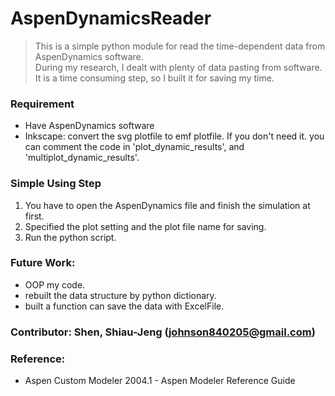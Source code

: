 # AspenDynamicsReader
> This is a simple python module for read the time-dependent data from 
> AspenDynamics software.  
> During my research, I dealt with plenty of data pasting from software.
> It is a time consuming step, so I built it for saving my time.

### Requirement
* Have AspenDynamics software
* Inkscape: convert the svg plotfile to emf plotfile. If you don't need it.
  you can comment the code in 'plot_dynamic_results', and 'multiplot_dynamic_results'.
  
### Simple Using Step
1. You have to open the AspenDynamics file and finish the simulation at first.
2. Specified the plot setting and the plot file name for saving.
3. Run the python script.

### Future Work:
* OOP my code.
* rebuilt the data structure by python dictionary.
* built a function can save the data with ExcelFile.

### Contributor: Shen, Shiau-Jeng (johnson840205@gmail.com)

### Reference:
* Aspen Custom Modeler 2004.1 - Aspen Modeler Reference Guide
